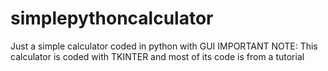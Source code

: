 # simplepythoncalculator
Just a simple calculator coded in python with GUI
IMPORTANT NOTE:
  This calculator is coded with TKINTER and most of its code is from a tutorial
